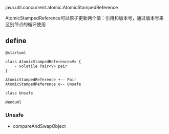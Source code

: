 java.util.concurrent.atomic.AtomicStampedReference

AtomicStampedReference可以原子更新两个值：引用和版本号，通过版本号来区别节点的循环使用

## define

```plantuml
@startuml

class AtomicStampedReference<V> {
    - volatile Pair<V> pair
}

AtomicStampedReference +-- Pair
AtomicStampedReference o-- Unsafe

class Unsafe

@enduml
```

### Unsafe
* compareAndSwapObject